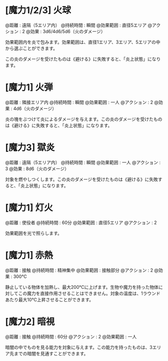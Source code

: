 # [魔力1/2/3] 火球

@距離 : 遠隔（5エリア内）    @持続時間 : 瞬間 @効果範囲 : 直径5エリア   @アクション : 2 @効果 : 3d6/4d6/5d6（火のダメージ）

効果範囲内を炎で包みます。効果範囲は、直径1エリア、3エリア、5エリアの中から選ぶことができます。

この炎のダメージを受けたものは《避ける》に失敗すると、「炎上状態」になります。

# [魔力1] 火弾

@距離 : 隣接エリア内   @持続時間 : 瞬間 @効果範囲 : 一人 @アクション : 2 @効果 : 4d6（火のダメージ）

炎の塊をぶつけて炎によるダメージを与えます。この炎のダメージを受けたものは《避ける》に失敗すると、「炎上状態」になります。

# [魔力3] 獄炎

@距離 : 遠隔（5エリア内）   @持続時間 : 瞬間 @効果範囲 : 一人 @アクション : 3 @効果 : 8d6（火のダメージ）

対象を燃やしつくします。この炎のダメージを受けたものは《避ける》に失敗すると、「炎上状態」になります。

# [魔力1] 灯火

@距離 : 使役者  @持続時間 : 60分    @効果範囲 : 直径5エリア @アクション : 2

効果範囲を光で照らします。

# [魔力1] 赤熱

@距離 : 接触   @持続時間 : 精神集中   @効果範囲 : 接触部分   @アクション : 2 @効果 : 300℃

静止している物体を加熱し、最大200℃に上げます。生物や魔力を持った物体に対してこの魔力を直接作用させることはできません。対象の温度は、1ラウンドあたり最大10℃上昇させることができます。

# [魔力2] 暗視

@距離 : 接触   @持続時間 : 60分    @アクション : 2 @効果範囲 : 一人

暗闇の中でものを見る能力を対象に与えます。この能力を持ったものは、3エリア先までの暗闇を見通すことができます。
